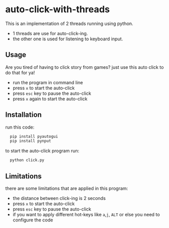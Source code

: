 # auto-click-with-threads

This is an implementation of 2 threads running using python.

- 1 threads are use for auto-click-ing.
- the other one is used for listening to keyboard input.

## Usage

Are you tired of having to click story from games? just use this auto click to do that for ya!

- run the program in command line
- press `x` to start the auto-click
- press `esc` key to pause the auto-click
- press `x` again to start the auto-click

## Installation

run this code:

```bash
  pip install pyautogui
  pip install pynput
```

to start the auto-click program run:

```bash
  python click.py
```

## Limitations

there are some limitations that are applied in this program:

- the distance between click-ing is 2 seconds
- press `x` to start the auto-click
- press `esc` key to pause the auto-click
- if you want to apply different hot-keys like `a`,`j`, `ALT` or else you need to configure the code
